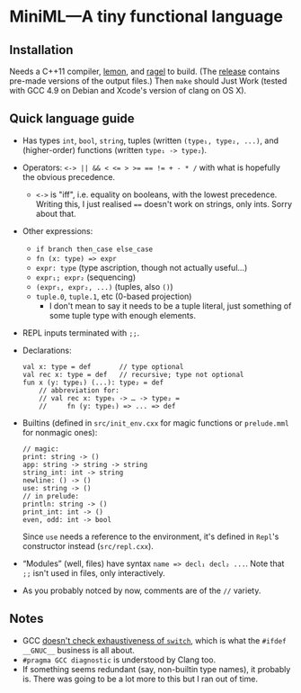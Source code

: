 # MiniML—A tiny functional language

## Installation

Needs a C++11 compiler, [lemon], and [ragel] to build. (The [release] contains
pre-made versions of the output files.) Then `make` should Just Work (tested
with GCC 4.9 on Debian and Xcode's version of clang on OS X).

[lemon]: http://www.hwaci.com/sw/lemon/
[ragel]: http://www.colm.net/open-source/ragel/
[release]: https://github.com/andy-morris/miniml/releases


## Quick language guide

- Has types `int`, `bool`, `string`, tuples (written `(type₁, type₂, ...)`, and
  (higher-order) functions (written `type₁ -> type₂`).

- Operators: `<-> || && < <= > >= == != + - * /` with what is hopefully the
  obvious precedence.
    - `<->` is "iff", i.e. equality on booleans, with the lowest precedence.
      Writing this, I just realised `==` doesn't work on strings, only ints.
      Sorry about that.

- Other expressions:
    - `if branch then_case else_case`
    - `fn (x: type) => expr`
    - `expr: type` (type ascription, though not actually useful…)
    - `expr₁; expr₂` (sequencing)
    - `(expr₁, expr₂, ...)` (tuples, also `()`)
    - `tuple.0`, `tuple.1`, etc (0-based projection)
        - I don't mean to say it needs to be a tuple literal, just something
          of some tuple type with enough elements.

- REPL inputs terminated with `;;`.

- Declarations:

  ~~~
  val x: type = def       // type optional
  val rec x: type = def   // recursive; type not optional
  fun x (y: type₁) (...): type₂ = def
      // abbreviation for:
      // val rec x: type₁ -> … -> type₂ =
      //     fn (y: type₁) => ... => def
  ~~~

- Builtins (defined in `src/init_env.cxx` for magic functions or `prelude.mml`
  for nonmagic ones):

  ~~~
  // magic:
  print: string -> ()
  app: string -> string -> string
  string_int: int -> string
  newline: () -> ()
  use: string -> ()
  // in prelude:
  println: string -> ()
  print_int: int -> ()
  even, odd: int -> bool
  ~~~

  Since `use` needs a reference to the environment, it's defined in `Repl`'s
  constructor instead (`src/repl.cxx`).

- “Modules” (well, files) have syntax `name => decl₁ decl₂ ...`. Note that `;;`
  isn't used in files, only interactively.

- As you probably notced by now, comments are of the `//` variety.


## Notes

- GCC [doesn't check exhaustiveness of `switch`][gcc_switch], which is what the
  `#ifdef __GNUC__` business is all about.
- `#pragma GCC diagnostic` is understood by Clang too.
- If something seems redundant (say, non-builtin type names), it probably is.
  There was going to be a lot more to this but I ran out of time.

[gcc_switch]: https://gcc.gnu.org/bugzilla/show_bug.cgi?id=28236

